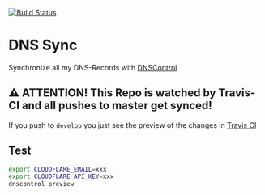 [![Build Status](https://travis-ci.org/signalwerk/dns.svg?branch=master)](https://travis-ci.org/signalwerk/dns)

# DNS Sync
Synchronize all my DNS-Records with [DNSControl](https://github.com/StackExchange/dnscontrol)

## ⚠️ ATTENTION! This Repo is watched by Travis-CI and all pushes to master get synced!
If you push to `develop` you just see the preview of the changes in [Travis CI](https://travis-ci.org/signalwerk/dns)

## Test
```sh
export CLOUDFLARE_EMAIL=xxx
export CLOUDFLARE_API_KEY=xxx
dnscontrol preview
```
